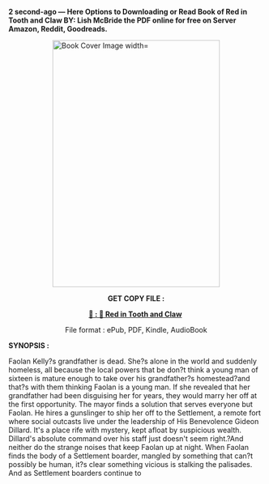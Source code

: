<p><strong>2 second-ago &mdash; Here Options to Downloading or Read Book of Red in Tooth and Claw BY: Lish McBride the PDF online for free on Server Amazon, Reddit, Goodreads.</strong></p><p><a href="https://uk.ebookarea.xyz/?book=205064721-red-in-tooth-and-claw"><img style="display: block; margin-left: auto; margin-right: auto;" src="https://i.gr-assets.com/images/S/compressed.photo.goodreads.com/books/1705864797l/205064721.jpg" alt="Book Cover Image width=" width="330" height="488" /></a></p><p style="text-align: center;"><strong>GET COPY FILE :</strong></p><p style="text-align: center;"><strong><a href="https://uk.ebookarea.xyz/?book=205064721-red-in-tooth-and-claw" target="_blank" rel="noopener">📢 : 🔗 Red in Tooth and Claw</a>&nbsp;</strong></p><p style="text-align: center;">File format : ePub, PDF, Kindle, AudioBook</p><p><strong>SYNOPSIS :</strong></p><p>Faolan Kelly?s grandfather is dead. She?s alone in the world and suddenly homeless, all because the local powers that be don?t think a young man of sixteen is mature enough to take over his grandfather?s homestead?and that?s with them thinking Faolan is a young man. If she revealed that her grandfather had been disguising her for years, they would marry her off at the first opportunity. The mayor finds a solution that serves everyone but Faolan. He hires a gunslinger to ship her off to the Settlement, a remote fort where social outcasts live under the leadership of His Benevolence Gideon Dillard. It's a place rife with mystery, kept afloat by suspicious wealth. Dillard's absolute command over his staff just doesn't seem right.?And neither do the strange noises that keep Faolan up at night. When Faolan finds the body of a Settlement boarder, mangled by something that can?t possibly be human, it?s clear something vicious is stalking the palisades. And as Settlement boarders continue to </p>
